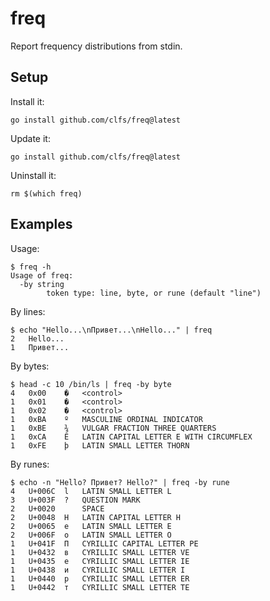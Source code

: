 # freq
Report frequency distributions from stdin.

## Setup

Install it:
```text
go install github.com/clfs/freq@latest
```

Update it:
```text
go install github.com/clfs/freq@latest
```

Uninstall it:
```text
rm $(which freq)
```

## Examples

Usage:
```text
$ freq -h
Usage of freq:
  -by string
        token type: line, byte, or rune (default "line")
```

By lines:
```text
$ echo "Hello...\nПривет...\nHello..." | freq
2	Hello...
1	Привет...
```

By bytes:
```text
$ head -c 10 /bin/ls | freq -by byte
4	0x00	�	<control>
1	0x01	�	<control>
1	0x02	�	<control>
1	0xBA	º	MASCULINE ORDINAL INDICATOR
1	0xBE	¾	VULGAR FRACTION THREE QUARTERS
1	0xCA	Ê	LATIN CAPITAL LETTER E WITH CIRCUMFLEX
1	0xFE	þ	LATIN SMALL LETTER THORN
```

By runes:
```text
$ echo -n "Hello? Привет? Hello?" | freq -by rune
4	U+006C	l	LATIN SMALL LETTER L
3	U+003F	?	QUESTION MARK
2	U+0020	 	SPACE
2	U+0048	H	LATIN CAPITAL LETTER H
2	U+0065	e	LATIN SMALL LETTER E
2	U+006F	o	LATIN SMALL LETTER O
1	U+041F	П	CYRILLIC CAPITAL LETTER PE
1	U+0432	в	CYRILLIC SMALL LETTER VE
1	U+0435	е	CYRILLIC SMALL LETTER IE
1	U+0438	и	CYRILLIC SMALL LETTER I
1	U+0440	р	CYRILLIC SMALL LETTER ER
1	U+0442	т	CYRILLIC SMALL LETTER TE
```